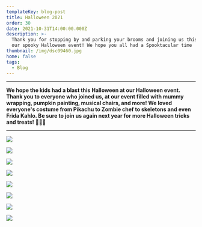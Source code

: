 ```yaml
---
templateKey: blog-post
title: Halloween 2021
order: 30
date: 2021-10-31T14:00:00.000Z
description: >-
  Thank you for stopping by and parking your brooms and joining us this year for
  our spooky Halloween event! We hope you all had a Spooktacular time
thumbnail: /img/dsc09460.jpg
home: false
tags:
  - Blog
---
```

- - -

**We hope the kids had a blast this Halloween at our Halloween event. Thank you to everyone who joined us, at our event filled with mummy wrapping, pumpkin painting, musical chairs, and more! We loved everyone's costume from Pikachu to Zombie chef to skeletons and even Frida Kahlo. Be sure to join us again next year for more Halloween tricks and treats!** 🎃👻💀

- - -

![](/img/dsc09446.jpg)

![](/img/dsc09298.jpg)

![](/img/dsc09274.jpg)

![](/img/dsc09433.jpg)

![](/img/dsc09408.jpg)

![](/img/dsc09312.jpg)

![](/img/dsc09419.jpg)

![](/img/dsc09450.jpg)
